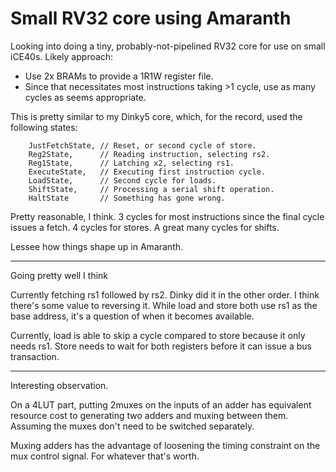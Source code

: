 # Small RV32 core using Amaranth

Looking into doing a tiny, probably-not-pipelined RV32 core for use on small
iCE40s. Likely approach:

- Use 2x BRAMs to provide a 1R1W register file.
- Since that necessitates most instructions taking >1 cycle, use as many cycles
  as seems appropriate.

This is pretty similar to my Dinky5 core, which, for the record, used the
following states:

```
    JustFetchState, // Reset, or second cycle of store.
    Reg2State,      // Reading instruction, selecting rs2.
    Reg1State,      // Latching x2, selecting rs1.
    ExecuteState,   // Executing first instruction cycle.
    LoadState,      // Second cycle for loads.
    ShiftState,     // Processing a serial shift operation.
    HaltState       // Something has gone wrong.
```

Pretty reasonable, I think. 3 cycles for most instructions since the final cycle
issues a fetch. 4 cycles for stores. A great many cycles for shifts.

Lessee how things shape up in Amaranth.

---

Going pretty well I think

Currently fetching rs1 followed by rs2. Dinky did it in the other order. I think
there's some value to reversing it. While load and store both use rs1 as the
base address, it's a question of when it becomes available.

Currently, load is able to skip a cycle compared to store because it only needs
rs1. Store needs to wait for both registers before it can issue a bus
transaction.

---

Interesting observation.

On a 4LUT part, putting 2muxes on the inputs of an adder has equivalent resource
cost to generating two adders and muxing between them. Assuming the muxes don't
need to be switched separately.

Muxing adders has the advantage of loosening the timing constraint on the mux
control signal. For whatever that's worth.


